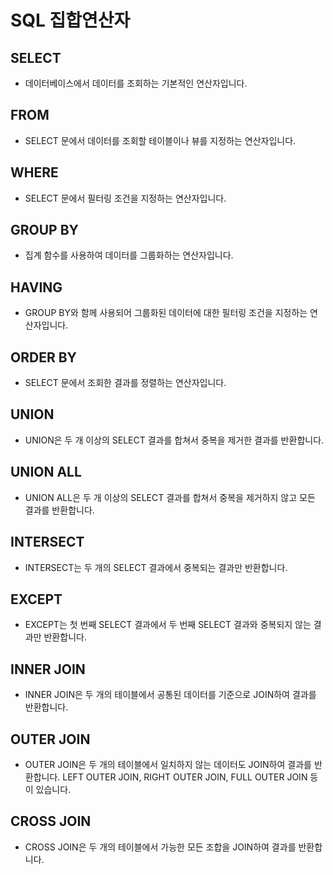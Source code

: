 # SQL 집합연산자

## SELECT

- 데이터베이스에서 데이터를 조회하는 기본적인 연산자입니다.

## FROM

- SELECT 문에서 데이터를 조회할 테이블이나 뷰를 지정하는 연산자입니다.

## WHERE

- SELECT 문에서 필터링 조건을 지정하는 연산자입니다.

## GROUP BY

- 집계 함수를 사용하여 데이터를 그룹화하는 연산자입니다.

## HAVING

- GROUP BY와 함께 사용되어 그룹화된 데이터에 대한 필터링 조건을 지정하는 연산자입니다.

## ORDER BY

- SELECT 문에서 조회한 결과를 정렬하는 연산자입니다.

## UNION

- UNION은 두 개 이상의 SELECT 결과를 합쳐서 중복을 제거한 결과를 반환합니다.

## UNION ALL

- UNION ALL은 두 개 이상의 SELECT 결과를 합쳐서 중복을 제거하지 않고 모든 결과를 반환합니다.

## INTERSECT

- INTERSECT는 두 개의 SELECT 결과에서 중복되는 결과만 반환합니다.

## EXCEPT

- EXCEPT는 첫 번째 SELECT 결과에서 두 번째 SELECT 결과와 중복되지 않는 결과만 반환합니다.

## INNER JOIN

- INNER JOIN은 두 개의 테이블에서 공통된 데이터를 기준으로 JOIN하여 결과를 반환합니다.

## OUTER JOIN

- OUTER JOIN은 두 개의 테이블에서 일치하지 않는 데이터도 JOIN하여 결과를 반환합니다. LEFT OUTER JOIN, RIGHT OUTER JOIN, FULL OUTER JOIN 등이 있습니다.

## CROSS JOIN

- CROSS JOIN은 두 개의 테이블에서 가능한 모든 조합을 JOIN하여 결과를 반환합니다.
